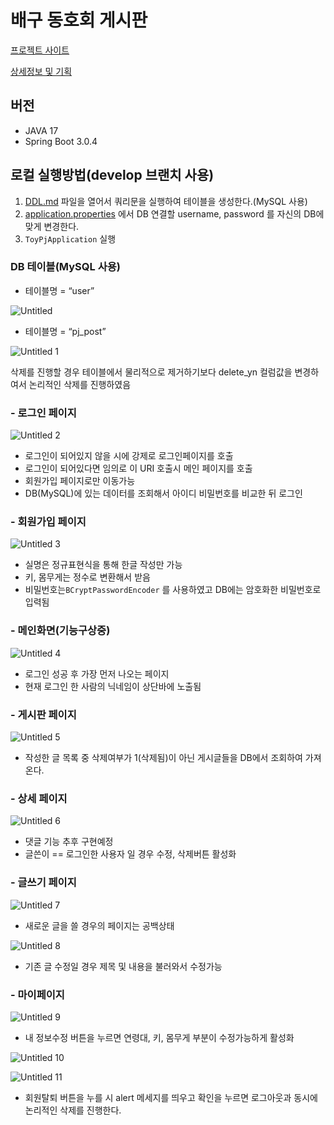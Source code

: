 # 배구 동호회 게시판

[프로젝트 사이트](http://34.64.58.252:8081/post/login)

[상세정보 및 기획](https://careful-manuscript-b51.notion.site/5afb7d33d5b5457bb55f1763c4a16a0a)


## 버전

- JAVA 17
- Spring Boot  3.0.4

## 로컬 실행방법(develop 브랜치 사용)

1. [DDL.md](https://github.com/NeewLife/ToyPJ/blob/main/DDL.md) 파일을 열어서 쿼리문을 실행하여 테이블을 생성한다.(MySQL 사용)
2. [application.properties](https://github.com/NeewLife/ToyPJ/blob/main/src/main/resources/application.properties) 에서 DB 연결할 username, password 를 자신의 DB에 맞게 변경한다.
3. `ToyPjApplication` 실행

### DB 테이블(MySQL 사용)

- 테이블명 = “user”

![Untitled](https://user-images.githubusercontent.com/107593357/228719227-c8eadd50-7ba6-4265-896d-44445bc9bba5.png)

- 테이블명 = “pj_post”

![Untitled 1](https://user-images.githubusercontent.com/107593357/228719283-a05d2880-dec8-47eb-b2f2-ba65a8c4d84f.png)

삭제를 진행할 경우 테이블에서 물리적으로 제거하기보다 delete_yn 컬럼값을 변경하여서 논리적인 삭제를 진행하였음

### - 로그인 페이지

![Untitled 2](https://user-images.githubusercontent.com/107593357/228719321-4969f610-a6e7-449e-b246-6469dd72b6f9.png)

- 로그인이 되어있지 않을 시에 강제로 로그인페이지를 호출
- 로그인이 되어있다면 임의로 이 URI 호출시 메인 페이지를 호출
- 회원가입 페이지로만 이동가능
- DB(MySQL)에 있는 데이터를 조회해서 아이디 비밀번호를 비교한 뒤 로그인

### - 회원가입 페이지

![Untitled 3](https://user-images.githubusercontent.com/107593357/228719361-5f53ba9e-b98f-4b5f-befe-7cdab64cea69.png)

- 실명은 정규표현식을 통해 한글 작성만 가능
- 키, 몸무게는 정수로 변환해서 받음
- 비밀번호는`BCryptPasswordEncoder` 를 사용하였고 DB에는 암호화한 비밀번호로 입력됨

### - 메인화면(기능구상중)

![Untitled 4](https://user-images.githubusercontent.com/107593357/228719365-7a39ad84-c5c7-4e38-acc0-4222fab68c89.png)

- 로그인 성공 후 가장 먼저 나오는 페이지
- 현재 로그인 한 사람의 닉네임이 상단바에 노출됨

### - 게시판 페이지

![Untitled 5](https://user-images.githubusercontent.com/107593357/228719372-435f6ecd-2e20-4863-ae06-0424711868d0.png)

- 작성한 글 목록 중 삭제여부가 1(삭제됨)이 아닌 게시글들을 DB에서 조회하여 가져온다.

### - 상세 페이지

![Untitled 6](https://user-images.githubusercontent.com/107593357/228719379-3e35cc12-bf35-4e7d-bb64-c89ad407c583.png)

- 댓글 기능 추후 구현예정
- 글쓴이 == 로그인한 사용자 일 경우 수정, 삭제버튼 활성화

### - 글쓰기 페이지

![Untitled 7](https://user-images.githubusercontent.com/107593357/228719382-832546e5-e895-486b-9385-66129677a0d3.png)

- 새로운 글을 쓸 경우의 페이지는 공백상태

![Untitled 8](https://user-images.githubusercontent.com/107593357/228719519-1eb7b53c-a337-4e57-b601-d3e87f715861.png)

- 기존 글 수정일 경우 제목 및 내용을 불러와서 수정가능

### - 마이페이지

![Untitled 9](https://user-images.githubusercontent.com/107593357/228719580-fbd47808-bc46-4d52-af36-804b6d547724.png)

- 내 정보수정 버튼을 누르면 연령대, 키, 몸무게 부분이 수정가능하게 활성화

![Untitled 10](https://user-images.githubusercontent.com/107593357/228719591-9cbb19e6-cd9c-4263-a839-b1cf5281fbf6.png)

![Untitled 11](https://user-images.githubusercontent.com/107593357/228719602-10b00584-ee77-4a00-aa80-9732bc8a141d.png)

- 회원탈퇴 버튼을 누를 시 alert 메세지를 띄우고 확인을 누르면 로그아웃과 동시에 논리적인 삭제를 진행한다.
